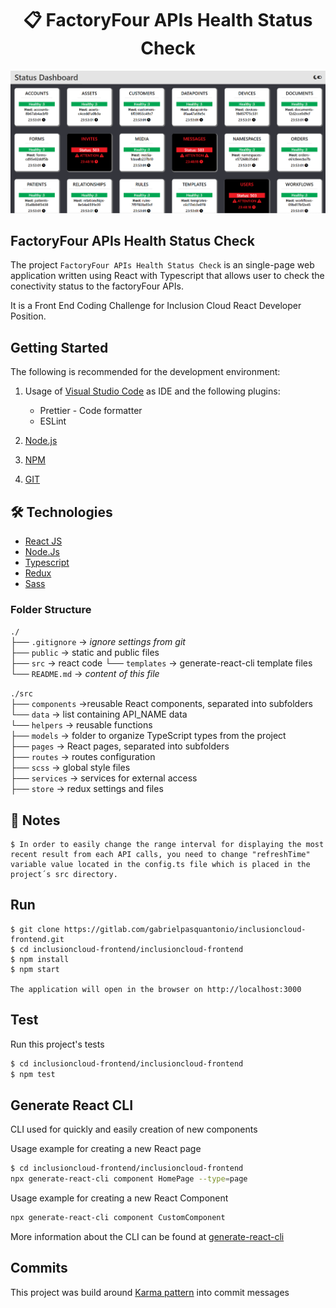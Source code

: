 # <div align="center">📋 FactoryFour APIs Health Status Check</div>

<a href="https://factoryfour-api-status.netlify.app/">
<img src="./readmeImage.png"/>
                             </a>

## FactoryFour APIs Health Status Check

The project `FactoryFour APIs Health Status Check` is an single-page web application written using React with Typescript that allows user to check the conectivity status to the factoryFour APIs.

It is a Front End Coding Challenge for Inclusion Cloud React Developer Position.

## Getting Started

The following is recommended for the development environment:

1. Usage of [Visual Studio Code](https://code.visualstudio.com/) as IDE and the following plugins:

   - Prettier - Code formatter
   - ESLint

2. [Node.js](https://nodejs.org/en/download/)
3. [NPM](https://www.npmjs.com/)
4. [GIT](https://git-scm.com/)

## 🛠️ Technologies

<ul>
  <li><a href="https://reactjs.org/">React JS</a></li>
  <li><a href="https://nodejs.org/en/">Node.Js</a></li>
  <li><a href="https://www.typescriptlang.org/">Typescript</a></li>
  <li><a href="https://redux.js.org/">Redux</a></li>
  <li><a href="https://sass-lang.com/">Sass</a></li>
  
</ul>

### Folder Structure

`./`  
├── `.gitignore` -> _ignore settings from git_  
├── `public` -> static and public files  
├── `src` -> react code
└── `templates` -> generate-react-cli template files  
└── `README.md` -> _content of this file_

`./src`  
├── `components` ->reusable React components, separated into subfolders  
└── `data` -> list containing API_NAME data  
└── `helpers` -> reusable functions  
├── `models` -> folder to organize TypeScript types from the project  
├── `pages` -> React pages, separated into subfolders  
├── `routes` -> routes configuration  
├── `scss` -> global style files  
├── `services` -> services for external access  
├── `store` -> redux settings and files

## 🎯 Notes

```
$ In order to easily change the range interval for displaying the most recent result from each API calls, you need to change "refreshTime" variable value located in the config.ts file which is placed in the project´s src directory.
```

## Run

```
$ git clone https://gitlab.com/gabrielpasquantonio/inclusioncloud-frontend.git
$ cd inclusioncloud-frontend/inclusioncloud-frontend
$ npm install
$ npm start

The application will open in the browser on http://localhost:3000

```

## Test

Run this project's tests

```bash
$ cd inclusioncloud-frontend/inclusioncloud-frontend
$ npm test
```

## Generate React CLI

CLI used for quickly and easily creation of new components

Usage example for creating a new React page

```bash
$ cd inclusioncloud-frontend/inclusioncloud-frontend
npx generate-react-cli component HomePage --type=page
```

Usage example for creating a new React Component

```bash
npx generate-react-cli component CustomComponent
```

More information about the CLI can be found at [generate-react-cli](https://www.npmjs.com/package/generate-react-cli)

## Commits

This project was build around [Karma pattern](http://karma-runner.github.io/6.3/dev/git-commit-msg.html) into commit messages
